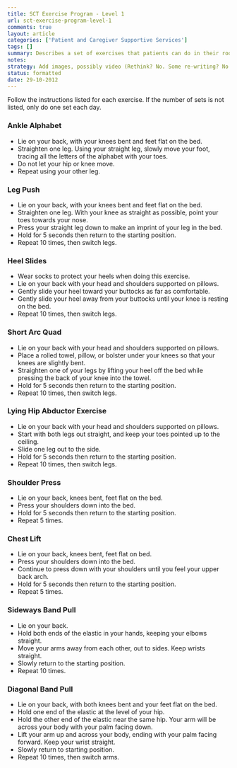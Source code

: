 ```yaml
---
title: SCT Exercise Program - Level 1
url: sct-exercise-program-level-1
comments: true
layout: article
categories: ['Patient and Caregiver Supportive Services']
tags: []
summary: Describes a set of exercises that patients can do in their room or home - ankle alphabet, leg push, heel slides, quad stretches, shoulder press and chest left etc. 
notes:
strategy: Add images, possibly video (Rethink? No. Some re-writing? No. Graphics or diagrams? No. Photography? No. Podcast or audio? No. Video? No)
status: formatted
date: 29-10-2012
---
```


Follow the instructions listed for each exercise. If the number of sets is not listed, only do one set each day.

### Ankle Alphabet

* Lie on your back, with your knees bent and feet flat on the bed.
* Straighten one leg.  Using your straight leg, slowly move your foot, tracing all the letters of the alphabet with your toes. 
* Do not let your hip or knee move. 
* Repeat using your other leg.

### Leg Push

* Lie on your back, with your knees bent and feet flat on the bed. 
* Straighten one leg. With your knee as straight as possible, point your toes towards your nose. 
* Press your straight leg down to make an imprint of your leg in the bed. 
* Hold for 5 seconds then return to the starting position.  
* Repeat 10 times, then switch legs.

### Heel Slides

* Wear socks to protect your heels when doing this exercise.
* Lie on your back with your head and shoulders supported on pillows.
* Gently slide your heel toward your buttocks as far as comfortable.
* Gently slide your heel away from your buttocks until your knee is resting on the bed.
* Repeat 10 times, then switch legs.

### Short Arc Quad

* Lie on your back with your head and shoulders supported on pillows.
* Place a rolled towel, pillow, or bolster under your knees so that your knees are slightly bent. 
* Straighten one of your legs by lifting your heel off the bed while pressing the back of your knee into the towel. 
* Hold for 5 seconds then return to the starting position.
* Repeat 10 times, then switch legs.

### Lying Hip Abductor Exercise 

* Lie on your back with your head and shoulders supported on pillows.  
* Start with both legs out straight, and keep your toes pointed up to the ceiling.
* Slide one leg out to the side.
* Hold for 5 seconds then return to the starting position.  
* Repeat 10 times, then switch legs.

### Shoulder Press

* Lie on your back, knees bent, feet flat on the bed. 
* Press your shoulders down into the bed. 
* Hold for 5 seconds then return to the starting position.  
* Repeat 5 times.

### Chest Lift

* Lie on your back, knees bent, feet flat on bed. 
* Press your shoulders down into the bed. 
* Continue to press down with your shoulders until you feel your upper back arch. 
* Hold for 5 seconds then return to the starting position.  
* Repeat 5 times.


### Sideways Band Pull

* Lie on your back. 
* Hold both ends of the elastic in your hands, keeping your elbows straight. 
* Move your arms away from each other, out to sides. Keep wrists straight. 
* Slowly return to the starting position. 
* Repeat 10 times.

### Diagonal Band Pull
* Lie on your back, with both knees bent and your feet flat on the bed. 
* Hold one end of the elastic at the level of your hip. 
* Hold the other end of the elastic near the same hip. Your arm will be across your body with your palm facing down.
* Lift your arm up and across your body, ending with your palm facing forward. Keep your wrist straight. 
* Slowly return to starting position. 
* Repeat 10 times, then switch arms.